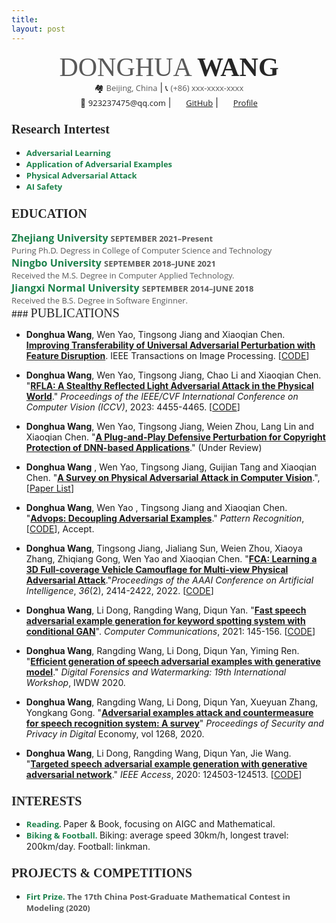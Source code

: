 ```yaml
---
title: 
layout: post
---
```


<center>
    <div>
        <span style="font-family:Georgia;font-size:42px;color:#595959;">DONGHUA </span>
        <span style="font-family:Georgia;font-size:42px;color:#262626;font-weight:bold">WANG</span><br>
        <span style="font-size:13px;">&#x1F3D8;</span>
        <span style="font-family:Open Sans;font-size:13px;color:#595959;">Beijing, China</span> | <span style="font-size:13px;">&#x1F4DE;</span> <span style="font-family:Open Sans;font-size:13px;color:#595959;">(+86) xxx-xxxx-xxxx</span><br><span style="font-size:13px;">&#x1F4E7;</span> 
        <span style="font-family:Open Sans;font-size:13px;">923237475@qq.com</span> | <span><img src="assets/icon/github.svg" width="16px"> <a style="font-family:Open Sans;font-size:13px;" href="https://github.com/winterwindwang">GitHub</a></span> | <span><img src="assets/icon/avatar_scholar_256.png" width="16px"> <a style="font-family:Open Sans;font-size:13px;" href="https://www.researchgate.net/profile/Donghua-Wang-4">Profile</a></span> <br>
    </div>
</center>



### <span style="font-family:Georgia;font-size:20px;color:#262626">Research Intertest</span>

- <span style="font-size:13px;font-family:Open Sans;font-weight:bold;color:#1d824c;">Adversarial Learning </span>
- <span style="font-size:13px;font-family:Open Sans;font-weight:bold;color:#1d824c;">Application of Adversarial Examples </span>
- <span style="font-size:13px;font-family:Open Sans;font-weight:bold;color:#1d824c;">Physical Adversarial Attack</span>
- <span style="font-size:13px;font-family:Open Sans;font-weight:bold;color:#1d824c;">AI Safety </span>

### <span style="font-family:Georgia;font-size:20px;color:#262626">EDUCATION</span>

<div id="expand-box-header">
<span style="font-size:16px;font-family:Open Sans;font-weight:bold;color:#1d824c;">Zhejiang University</span>
<span style="font-size:13px;font-family:Open Sans;font-weight:bold;color:#595959;">SEPTEMBER 2021–Present</span><br>
<span style="font-size:13px;font-family:Open Sans;color:#595959;">Puring Ph.D. Degress in College of Computer Science and Technology</span><br>
</div>
<div id="expand-box-header">
    <span style="font-size:16px;font-family:Open Sans;font-weight:bold;color:#1d824c;">Ningbo University </span>
   <span style="font-size:13px;font-family:Open Sans;font-weight:bold;color:#595959;">SEPTEMBER 2018–JUNE 2021</span><br>
    <span style="font-size:13px;font-family:Open Sans;color:#595959;"> Received the M.S. Degree in Computer Applied Technology.</span><br>
</div>

<div id="expand-box-header">
    <span style="font-size:16px;font-family:Open Sans;font-weight:bold;color:#1d824c;">Jiangxi Normal University </span>
   <span style="font-size:13px;font-family:Open Sans;font-weight:bold;color:#595959;">SEPTEMBER 2014–JUNE 2018</span><br>
    <span style="font-size:13px;font-family:Open Sans;color:#595959;"> Received the B.S. Degree in Software Enginner.</span><br>
</div>
### <span style="font-family:Georgia;font-size:20px;color:#262626">PUBLICATIONS</span>

+ **Donghua Wang**,  Wen Yao, Tingsong Jiang and Xiaoqian Chen. [**Improving Transferability of Universal Adversarial Perturbation with Feature Disruption**](http://doi-org-s.webvpn.zju.edu.cn:8001/10.1109/TIP.2023.3345136). IEEE Transactions on Image Processing. [[CODE](https://github.com/winterwindwang/Data-efficient-UAP)]

+ **Donghua Wang**,  Wen Yao, Tingsong Jiang, Chao Li and Xiaoqian Chen. "[**RFLA: A Stealthy Reflected Light Adversarial Attack in the Physical World**](https://openaccess.thecvf.com/content/ICCV2023/html/Wang_RFLA_A_Stealthy_Reflected_Light_Adversarial_Attack_in_the_Physical_ICCV_2023_paper.html)." *Proceedings of the IEEE/CVF International Conference on Computer Vision (ICCV)*, 2023: 4455-4465. [[CODE](https://github.com/winterwindwang/RFLA)]
+ **Donghua Wang**,  Wen Yao, Tingsong Jiang, Weien Zhou, Lang Lin and Xiaoqian Chen. "[**A Plug-and-Play Defensive Perturbation for Copyright Protection of DNN-based Applications**](https://arxiv.org/pdf/2304.10679.pdf)." (Under Review)
+ **Donghua Wang** ,  Wen Yao, Tingsong Jiang, Guijian Tang and Xiaoqian Chen. "[**A Survey on Physical Adversarial Attack in Computer Vision**](https://arxiv.org/pdf/2209.14262.pdf).", [[Paper List](https://github.com/winterwindwang/Physical-Adversarial-Attacks-Survey)]

+ **Donghua Wang**, Wen Yao , Tingsong Jiang and Xiaoqian Chen. "[**Advops: Decoupling Adversarial Examples**](https://papers.ssrn.com/sol3/papers.cfm?abstract_id=4332122)." *Pattern Recognition*, [[CODE](https://github.com/winterwindwang/AdvOps)], Accept.

+ **Donghua Wang**, Tingsong Jiang, Jialiang Sun, Weien Zhou, Xiaoya Zhang, Zhiqiang Gong, Wen Yao and Xiaoqian Chen. "[**FCA: Learning a 3D Full-coverage Vehicle Camouflage for Multi-view Physical Adversarial Attack**](https://ojs.aaai.org/index.php/AAAI/article/view/20141)."*Proceedings of the AAAI Conference on Artificial Intelligence*, *36*(2), 2414-2422, 2022. [[CODE](https://github.com/winterwindwang/Full-coverage-camouflage-adversarial-attack)]
+ **Donghua Wang**, Li Dong, Rangding Wang, Diqun Yan. "[**Fast speech adversarial example generation for keyword spotting system with conditional GAN**](https://www.sciencedirect.com/science/article/pii/S0140366421003042)". *Computer Communications*, 2021: 145-156. [[CODE](https://github.com/winterwindwang/KWSAttackAdvCGAN)]
+ **Donghua Wang**, Rangding Wang, Li Dong, Diqun Yan, Yiming Ren. "[**Efficient generation of speech adversarial examples with generative model**](https://link.springer.com/chapter/10.1007/978-3-030-69449-4_19)." *Digital Forensics and Watermarking: 19th International Workshop*, IWDW 2020. 
+ **Donghua Wang**, Rangding Wang, Li Dong, Diqun Yan, Xueyuan Zhang, Yongkang Gong. "[**Adversarial examples attack and countermeasure for speech recognition system: A survey**](https://link.springer.com/chapter/10.1007/978-981-15-9129-7_31)"  *Proceedings of Security and Privacy in Digital* Economy, vol 1268, 2020. 
+ **Donghua Wang**, Li Dong, Rangding Wang, Diqun Yan, Jie Wang. "[**Targeted speech adversarial example generation with generative adversarial network**](https://ieeexplore.ieee.org/abstract/document/9129727/)." *IEEE Access*, 2020: 124503-124513. [[CODE](https://github.com/winterwindwang/SpeechAdvGan)]

### <span style="font-family:Georgia;font-size:20px;color:#262626">INTERESTS</span>

- <span style="font-size:13px;font-family:Open Sans;font-weight:bold;color:#1d824c;">Reading. </span>Paper & Book, focusing on AIGC and Mathematical.
- <span style="font-size:13px;font-family:Open Sans;font-weight:bold;color:#1d824c;">Biking & Football. </span> Biking: average speed 30km/h, longest travel: 200km/day. Football: linkman.

### <span style="font-family:Georgia;font-size:20px;color:#262626">PROJECTS & COMPETITIONS</span>

+ <div id="expand-box-header">
      <span style="font-size:13px;font-family:Open Sans;font-weight:bold;color:#1d824c;">Firt Prize. </span>
  	<span style="font-size:13px;font-family:Open Sans;font-weight:bold;color:#595959;">The 17th China Post-Graduate Mathematical Contest in Modeling (2020)</span>
  </div>

